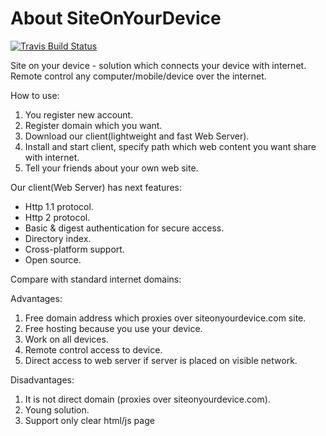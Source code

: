 About SiteOnYourDevice
===============
[![Travis Build Status](https://travis-ci.org/fastogt/siteonyourdevice.svg?branch=master)](https://travis-ci.org/fastogt/siteonyourdevice)

Site on your device - solution which connects your device with internet.
Remote control any computer/mobile/device over the internet.

How to use:
1) You register new account.
2) Register domain which you want.
3) Download our client(lightweight and fast Web Server).
4) Install and start client, specify path which web content you want share with internet.
5) Tell your friends about your own web site.

Our client(Web Server) has next features:
- Http 1.1 protocol.
- Http 2 protocol.
- Basic & digest authentication for secure access.
- Directory index.
- Cross-platform support.
- Open source.

Compare with standard internet domains:

Advantages:
1) Free domain address which proxies over siteonyourdevice.com site.
2) Free hosting because you use your device.
3) Work on all devices.
4) Remote control access to device.
5) Direct access to web server if server is placed on visible network.

Disadvantages:
1) It is not direct domain (proxies over siteonyourdevice.com).
2) Young solution.
3) Support only clear html/js page
